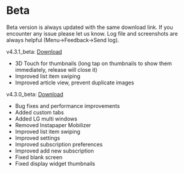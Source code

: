 Beta
=======

Beta version is always updated with the same download link. If you encounter any issue please let us know. Log file and screenshots are always helpful (Menu->Feedback->Send log).

v4.3.1_beta: [Download](https://github.com/noinnion/greader/blob/master/beta/gReader-4.3.1_pro-beta.apk?raw=true)
- 3D Touch for thumbnails (long tap on thumbnails to show them immediately, release will close it)
- Improved list item swiping
- Improved article view, prevent duplicate images

v4.3.0_beta: [Download](https://github.com/noinnion/greader/blob/master/beta/gReader-4.3.0_pro-beta.apk?raw=true)
- Bug fixes and performance improvements
- Added custom tabs
- Added LG multi windows
- Removed Instapaper Mobilizer
- Improved list item swiping
- Improved settings
- Improved subscription preferences
- Improved add new subscription
- Fixed blank screen
- Fixed display widget thumbnails
